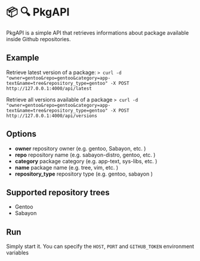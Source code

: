 # :package: :mag: PkgAPI

PkgAPI is a simple API that retrieves informations about package available inside Github repositories.

## Example

Retrieve latest version of a package:
`> curl -d "owner=gentoo&repo=gentoo&category=app-text&name=tree&repository_type=gentoo" -X POST http://127.0.0.1:4000/api/latest`

Retrieve all versions available of a package
`> curl -d "owner=gentoo&repo=gentoo&category=app-text&name=tree&repository_type=gentoo" -X POST http://127.0.0.1:4000/api/versions`

## Options

- **owner** repository owner (e.g. gentoo, Sabayon, etc. )
- **repo** repository name (e.g. sabayon-distro, gentoo, etc. )
- **category** package category (e.g. app-text, sys-libs, etc. )
- **name** package name (e.g. tree, vim, etc. )
- **repository_type** repository type (e.g. gentoo, sabayon )

## Supported repository trees

- Gentoo
- Sabayon

## Run

Simply start it. You can specify the `HOST`, `PORT` and `GITHUB_TOKEN` environment variables
